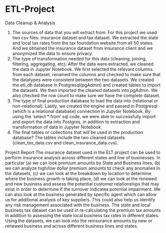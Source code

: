 # ETL-Project
Data Cleanup & Analysis
1.	The sources of data that you will extract from:
For this project we used two csv files: insurance dataset and tax dataset. We extracted the state and local tax rates from the tax foundation website from all 50 states. And we obtained the insurance dataset from insurance client and we anonymized the data to ensure privacy.
2.	The type of transformation needed for this data (cleaning, joining, filtering, aggregating, etc):
After the data were extracted, we cleaned the data in Jupyter Notebook. We first selected the relevant columns from each dataset, renamed the columns and checked to make sure that the datatypes were consistent between the two datasets. 
We created the etl_db database in Postgresql(pgAdmin) and created tables to import the datasets. We then imported the cleaned datasets into pgAdmin. We also checked the row count to make sure we have the complete dataset.
3.	The type of final production database to load the data into (relational or non-relational):
Lastly, we created the engine and passed in Postgresql (which is a relational database) connection in Jupyter Notebook. By using the ‘select * from’ sql code, we were able to successfully import and export the data into Postgres, in addition to extraction and transformation of data in Jupyter Notebook.
4.	The final tables or collections that will be used in the production database?
The tables include the two cleaned datasets (clean_tax_data.csv and clean_insurance_data.cvs). 

Project Report
The insurance dataset used in the ELT project can be used to perform insurance analysis across different states and line of businesses. 
In particular (a) we can look premium amounts by State and Business lines, (b) we can analyze high/low dollar premium amounts to check any anomalies in the datasets, (c) we can look at the breakdown by location to determine where the business growth is taking place, (d) we can look at the renewed and new business and assess the potential customer relationships that may exist in order to determine if the turnover indicates potential impairment. We can also look at the business generated by specific agent which can allow us for additional analysis of key suppliers. This could also help us identify any risk management associated with the business.
The state and local business tax dataset can be used in re-calculating the premium tax amounts in addition to assessing the state local business tax rates in different states. Using the datasets, we can look into the reinsurance amounts by new or renewed business and across different business lines and states.
